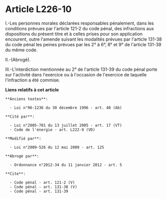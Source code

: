 # Article L226-10

I.-Les personnes morales déclarées responsables pénalement, dans les conditions prévues par l'article 121-2 du code pénal,
des infractions aux dispositions du présent titre et à celles prises pour son application encourent, outre l'amende suivant
les modalités prévues par l'article 131-38 du code pénal les peines prévues par les 2° à 6°, 8° et 9° de l'article 131-39 du
même code. 

II.-(Abrogé). 

III.-L'interdiction mentionnée au 2° de l'article 131-39 du code pénal porte sur l'activité dans l'exercice ou à l'occasion
de l'exercice de laquelle l'infraction a été commise.

**Liens relatifs à cet article**

	**Anciens textes**:

	  - Loi n°96-1236 du 30 décembre 1996 - art. 40 (Ab)

	**Cité par**:

	  - Loi n°2005-781 du 13 juillet 2005 - art. 17 (VT)
	  - Code de l'énergie - art. L222-9 (VD)

	**Modifié par**:

	  - Loi n°2009-526 du 12 mai 2009 - art. 125

	**Abrogé par**:

	  - Ordonnance n°2012-34 du 11 janvier 2012 - art. 5

	**Cite**:

	  - Code pénal - art. 121-2 (V)
	  - Code pénal - art. 131-38 (V)
	  - Code pénal - art. 131-39
